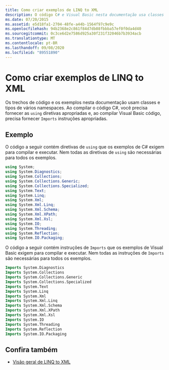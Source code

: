 ```yaml
---
title: Como criar exemplos de LINQ to XML
description: O código C# e Visual Basic nesta documentação usa classes e tipos de vários namespaces. Para compilar e executar o código, você deve fornecer as diretivas e instruções apropriadas para acessar os namespaces.
ms.date: 07/20/2015
ms.assetid: e5d18fa1-2704-48fe-a44b-1564f97c9e9c
ms.openlocfilehash: 94b2368e2c861f84d7db08fbbba57ef0f0da4d40
ms.sourcegitcommit: 0c3ce6d2e7586d925a30f231f32046b7b3934acb
ms.translationtype: MT
ms.contentlocale: pt-BR
ms.lasthandoff: 09/08/2020
ms.locfileid: "89551890"
---
```

# <a name="how-to-build-linq-to-xml-examples"></a>Como criar exemplos de LINQ to XML

Os trechos de código e os exemplos nesta documentação usam classes e tipos de vários namespaces. Ao compilar o código C#, você precisa fornecer as `using` diretivas apropriadas e, ao compilar Visual Basic código, precisa fornecer `Imports` instruções apropriadas.

## <a name="example"></a>Exemplo

O código a seguir contém diretivas de `using` que os exemplos de C# exigem para compilar e executar. Nem todas as diretivas de `using` são necessárias para todos os exemplos.

```csharp
using System;
using System.Diagnostics;
using System.Collections;
using System.Collections.Generic;
using System.Collections.Specialized;
using System.Text;
using System.Linq;
using System.Xml;
using System.Xml.Linq;
using System.Xml.Schema;
using System.Xml.XPath;
using System.Xml.Xsl;
using System.IO;
using System.Threading;
using System.Reflection;
using System.IO.Packaging;
```

O código a seguir contém instruções de `Imports` que os exemplos de Visual Basic exigem para compilar e executar. Nem todas as instruções de `Imports` são necessárias para todos os exemplos.

```vb
Imports System.Diagnostics
Imports System.Collections
Imports System.Collections.Generic
Imports System.Collections.Specialized
Imports System.Text
Imports System.Linq
Imports System.Xml
Imports System.Xml.Linq
Imports System.Xml.Schema
Imports System.Xml.XPath
Imports System.Xml.Xsl
Imports System.IO
Imports System.Threading
Imports System.Reflection
Imports System.IO.Packaging
```

## <a name="see-also"></a>Confira também

- [Visão geral de LINQ to XML](linq-xml-overview.md)
